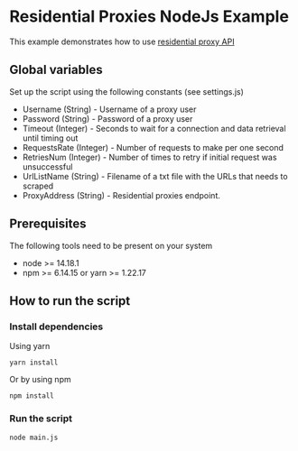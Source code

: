 # Residential Proxies NodeJs Example

This example demonstrates how to use [residential proxy API](https://developers.oxylabs.io/residential-proxies/index.html#quick-start)

## Global variables

Set up the script using the following constants (see settings.js)

* Username (String) - Username of a proxy user
* Password (String) - Password of a proxy user
* Timeout (Integer) - Seconds to wait for a connection and data retrieval until timing out
* RequestsRate (Integer) - Number of requests to make per one second
* RetriesNum (Integer) - Number of times to retry if initial request was unsuccessful
* UrlListName (String) - Filename of a txt file with the URLs that needs to scraped
* ProxyAddress (String) - Residential proxies endpoint.

## Prerequisites

The following tools need to be present on your system
* node >= 14.18.1 
* npm >= 6.14.15 or yarn >= 1.22.17

## How to run the script

### Install dependencies
Using yarn
```
yarn install
```

Or by using npm
```
npm install
```

### Run the script
```
node main.js
```

